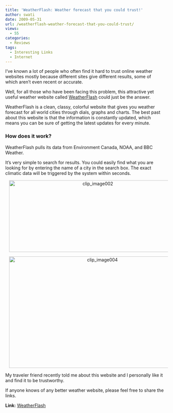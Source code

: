 ```yaml
---
title: 'WeatherFlash: Weather forecast that you could trust!'
author: swati
date: 2009-05-31
url: /weatherflash-weather-forecast-that-you-could-trust/
views:
  - 55
categories:
  - Reviews
tags:
  - Interesting Links
  - Internet
---
```

I’ve known a lot of people who often find it hard to trust online weather websites mostly because different sites give different results, some of which aren’t even recent or accurate.

Well, for all those who have been facing this problem, this attractive yet useful weather website called <a href="http://weatherflash.com/" onclick="_gaq.push(['_trackEvent', 'outbound-article', 'http://weatherflash.com/', 'WeatherFlash']);" >WeatherFlash</a> could just be the answer.

WeatherFlash is a clean, classy, colorful website that gives you weather forecast for all world cities through dials, graphs and charts. The best past about this website is that the information is constantly updated, which means you can be sure of getting the latest updates for every minute.

### How does it work?

WeatherFlash pulls its data from Environment Canada, NOAA, and BBC Weather.

It’s very simple to search for results. You could easily find what you are looking for by entering the name of a city in the search box. The exact climatic data will be triggered by the system within seconds.

<p style="text-align: center">
  <img class="aligncenter wp-image-51467" style="border: 0pt none" src="http://cdn.devilsworkshop.org/files/2009/05/clip-image00283.jpg" border="0" alt="clip_image002" hspace="12" width="547" height="227" />
</p>

<p style="text-align: center">
  <img class="aligncenter" style="border: 0pt none" src="http://cdn.devilsworkshop.org/files/2009/05/clip-image00435.jpg" border="0" alt="clip_image004" hspace="12" width="576" height="353" />
</p>

My traveler friend recently told me about this website and I personally like it and find it to be trustworthy.

If anyone knows of any better weather website, please feel free to share the links.

**Link:** <a href="http://weatherflash.com/" onclick="_gaq.push(['_trackEvent', 'outbound-article', 'http://weatherflash.com/', 'WeatherFlash']);" >WeatherFlash</a>
